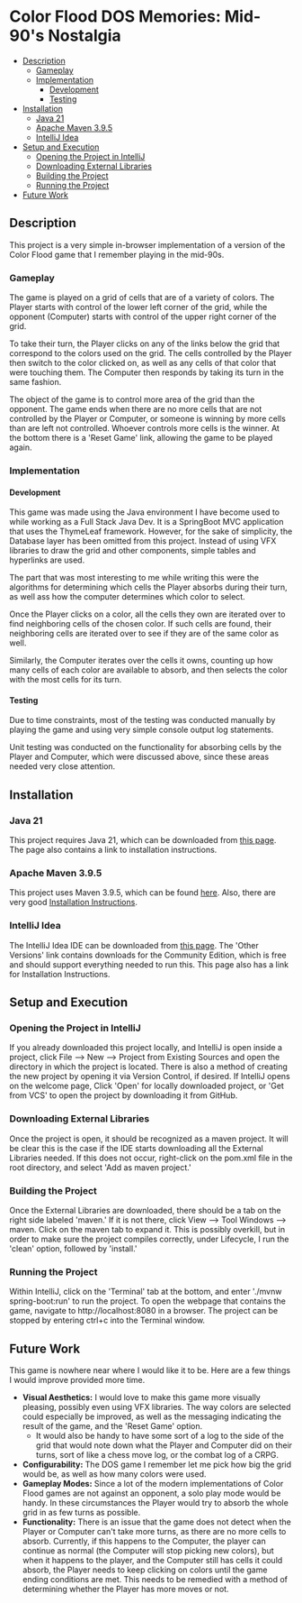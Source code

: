 # Color Flood DOS Memories: Mid-90's Nostalgia

<!-- TOC -->
* [Description](#description)
  * [Gameplay](#gameplay)
  * [Implementation](#implementation)
    * [Development](#development)
    * [Testing](#testing)
* [Installation](#installation)
  * [Java 21](#java-21)
  * [Apache Maven 3.9.5](#apache-maven-395)
  * [IntelliJ Idea](#intellij-idea)
* [Setup and Execution](#setup-and-execution)
  * [Opening the Project in IntelliJ](#opening-the-project-in-intellij)
  * [Downloading External Libraries](#downloading-external-libraries)
  * [Building the Project](#building-the-project)
  * [Running the Project](#running-the-project)
* [Future Work](#future-work)
<!-- TOC -->

## Description

This project is a very simple in-browser implementation of a version of the 
Color Flood game that I remember playing in the mid-90s. 

### Gameplay

The game is played on a grid of cells that are of a variety of colors. The 
Player starts with control of the lower left corner of the grid, while the 
opponent (Computer) starts with control of the upper right corner of the grid. 

To take their turn, the Player clicks on any of the links below the grid 
that correspond to the colors used on the grid. The cells controlled by the 
Player then switch to the color clicked on, as well as any cells of that 
color that were touching them. The Computer then responds by taking its turn 
in the same fashion. 

The object of the game is to control more area of the grid than the opponent.
The game ends when there are no more cells that are not controlled by the 
Player or Computer, or someone is winning by more cells than are left not 
controlled. Whoever controls more cells is the winner. At the bottom there 
is a 'Reset Game' link, allowing the game to be played again. 

### Implementation

#### Development

This game was made using the Java environment I have become used to while 
working as a Full Stack Java Dev. It is a SpringBoot MVC application that uses 
the ThymeLeaf framework. However, for the sake of simplicity, the Database 
layer has been omitted from this project. Instead of using VFX libraries to 
draw the grid and other components, simple tables and hyperlinks are used. 

The part that was most interesting to me while writing this were the 
algorithms for determining which cells the Player absorbs during their turn, 
as well ass how the computer determines which color to select. 

Once the Player clicks on a color, all  the cells they own are iterated 
over to find neighboring cells of the chosen color. If such cells are found, 
their neighboring cells are iterated over to see if they are of the same 
color as well. 

Similarly, the Computer iterates over the cells it owns, counting up how 
many cells of each color are available to absorb, and then selects the color 
with the most cells for its turn. 

#### Testing

Due to time constraints, most of the testing was conducted manually by 
playing the game and using very simple console output log statements.

Unit testing was conducted on the functionality for absorbing cells by the 
Player and Computer, which were discussed above, since these areas needed 
very close attention.

## Installation

### Java 21

This project requires Java 21, which can be downloaded from [this page](
https://www.oracle.com/java/technologies/downloads/#java21). The page also contains a link to installation instructions. 
 
### Apache Maven 3.9.5

This project uses Maven 3.9.5, which can be found [here](
https://maven.apache.org/download.cgi). Also, there are very good [Installation Instructions](
https://maven.apache.org/install.html). 

### IntelliJ Idea

The IntelliJ Idea IDE can be downloaded from [this page](
https://www.jetbrains.com/idea/download/).
The 'Other Versions' link contains downloads for the Community Edition, 
which is free and should support everything needed to run this. This page 
also has a link for Installation Instructions. 

## Setup and Execution

### Opening the Project in IntelliJ

If you already downloaded this project locally, and IntelliJ is open 
inside a project, click 
File --> New --> Project from Existing Sources and open the directory in 
which the project is located. There is also a method of creating the new project by opening it via Version Control, if desired. If IntelliJ opens on the welcome page, Click 'Open' for locally downloaded project, or 'Get from VCS' to open the project by downloading it from GitHub.

### Downloading External Libraries

Once the project is open, it should be recognized as a maven project. It will be clear this is the case if the IDE starts downloading all the External Libraries needed.
If this does not occur, right-click on the pom.xml file in the root 
directory, and select 'Add as maven project.'

### Building the Project

Once the External Libraries are downloaded, there should be a tab on the right side labeled 'maven.' If it is not there, click View --> Tool Windows --> maven. Click on the maven tab to expand it. This is possibly overkill, but in order to make sure the project compiles correctly, under Lifecycle, I run the 'clean' option, followed by 'install.'

### Running the Project

Within IntelliJ, click on the 'Terminal' tab at the bottom, and enter './mvnw spring-boot:run' to run the project.
To open the webpage that contains the game, navigate to
http://localhost:8080 in a browser.
The project can be stopped by entering ctrl+c into the Terminal window. 

## Future Work

This game is nowhere near where I would like it to be. Here are a few things 
I would improve provided more time.

- __Visual Aesthetics:__ I would love to make this game more visually pleasing, 
  possibly even using 
VFX libraries. The way colors are selected could especially be improved, as 
  well as the messaging indicating the result of the game, and the 'Reset 
  Game' option.
  - It would also be handy to have some sort of a log to the side of the 
    grid that would note down what the Player and Computer did on their 
    turns, sort of like a chess move log, or the combat log of a CRPG.
- __Configurability:__ The DOS game I remember let me pick how big the 
  grid would 
  be, as well as how many colors were used. 
- __Gameplay Modes:__ Since a lot of the modern 
  implementations of Color Flood games are not against an opponent, a solo 
  play mode would be handy. In these circumstances the Player would try to 
  absorb the whole grid in as few turns as possible. 
- __Functionality:__ There is an issue that the game does not detect when 
  the Player or Computer can't take more turns, as there are no more cells 
  to absorb. Currently, if this happens to the Computer, the player can 
  continue as normal (the Computer will stop picking new colors), but when 
  it happens to the player, and the Computer still has cells it could absorb, 
  the Player needs to keep clicking on colors until the game ending 
  conditions are met. This needs to be remedied with a method of determining 
  whether the Player has more moves or not.